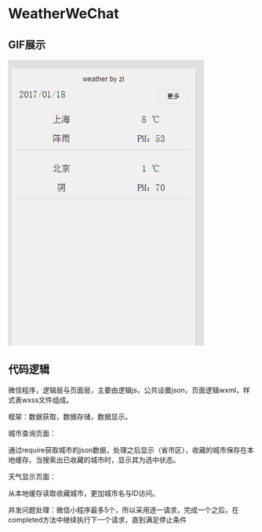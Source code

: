 # WeatherWeChat
## GIF展示
![Image](https://github.com/luckylukezl/WeatherWeChat/blob/master/gif/show.gif)
## 代码逻辑
微信程序，逻辑层与页面层，主要由逻辑js，公共设置json，页面逻辑wxml，样式表wxss文件组成。

框架：数据获取，数据存储，数据显示。

城市查询页面：

通过require获取城市的json数据，处理之后显示（省市区），收藏的城市保存在本地缓存。当搜索出已收藏的城市时，显示其为选中状态。

天气显示页面：

从本地缓存读取收藏城市，更加城市名与ID访问。

并发问题处理：微信小程序最多5个，所以采用逐一请求，完成一个之后，在completed方法中继续执行下一个请求，直到满足停止条件

